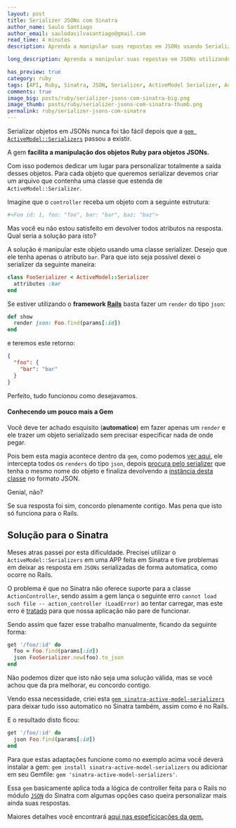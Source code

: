 ```yaml
---
layout: post
title: Serializer JSONs com Sinatra
author_name: Saulo Santiago
author_email: saulodasilvasantiago@gmail.com
read_time: 4 minutos
description: Aprenda a manipular suas repostas em JSONs usando Serializer JSONs.

long_description: Aprenda a manipular suas repostas em JSONs utilizando Rails ou Sinatra ambos de maneiras automaticas. Basicamente você precisa da gem <a href='https://github.com/SauloSilva/sinatra-active-model-serializers/https://github.com/rails-api/active_model_serializers' target='_blank'>active-model-serializers</a> para o Rails e da gem <a href='https://github.com/SauloSilva/sinatra-active-model-serializers/' target='_blank'>sinatra-active-model-serializers.</a> para o sinatra.

has_preview: true
category: ruby
tags: [API, Ruby, Sinatra, JSON, Serializer, ActiveModel Serializer, ActiveModelSerializer]
comments: true
image_big: posts/ruby/serializer-jsons-com-sinatra-big.png
image_thumb: posts/ruby/serializer-jsons-com-sinatra-thumb.png
permalink: ruby/serializer-jsons-com-sinatra
---
```


Serializar objetos em JSONs nunca foi tão fácil depois que a [`gem ActiveModel::Serializers`](https://github.com/rails-api/active_model_serializers) passou a existir.

A gem **facilita a manipulação dos objetos Ruby para objetos JSONs.**

Com isso podemos dedicar um lugar para personalizar totalmente a saída desses objetos. Para cada objeto que queremos serializar devemos criar um arquivo que contenha uma classe que estenda de `ActiveModel::Serializer`.

Imagine que o `controller` receba um objeto com a seguinte estrutura:

```ruby
#<Foo id: 1, foo: "foo", bar: "bar", baz: "baz">
```

Mas você eu não estou satisfeito em devolver todos atributos na resposta. Qual seria a solução para isto?

A solução é manipular este objeto usando uma classe serializer. Desejo que ele tenha apenas o atributo `bar`. Para que isto seja possível dexei o serializer da seguinte maneira:

```ruby
class FooSerializer < ActiveModel::Serializer
  attributes :bar
end
```

Se estiver utilizando o **framework [Rails](https://github.com/rails/rails)** basta fazer um `render` do tipo `json`:

```ruby
def show
  render json: Foo.find(params[:id])
end
```

e teremos este retorno:

```json
{
  "foo": {
    "bar": "bar"
  }
}
```

Perfeito, tudo funcionou como desejavamos.

#### Conhecendo um pouco mais a Gem

Você deve ter achado esquisito (**automatico**) em fazer apenas um `render` e ele trazer um objeto serializado sem precisar especificar nada de onde pegar.

Pois bem esta magia acontece dentro da `gem`, como podemos [ver aqui](https://github.com/rails-api/active_model_serializers/blob/v0.9.3/lib/action_controller/serialization.rb#L48), ele intercepta todos os `renders` do tipo `json`, depois [procura pelo serializer](https://github.com/rails-api/active_model_serializers/blob/v0.9.3/lib/action_controller/serialization.rb#L71) que tenha o mesmo nome do objeto e finaliza devolvendo a [instância desta classe](https://github.com/rails-api/active_model_serializers/blob/v0.9.3/lib/action_controller/serialization.rb#L95) no formato JSON.

Genial, não?

Se sua resposta foi sim, concordo plenamente contigo. Mas pena que isto só funciona para o Rails.

## Solução para o Sinatra

Meses atras passei por esta dificuldade. Precisei utilizar o `ActiveModel::Serializers` em uma APP feita em Sinatra e tive problemas em deixar as resposta em `JSONs` serializadas de forma automatica, como ocorre no Rails.

O problema é que no Sinatra não oferece suporte para a classe `ActionController`, sendo assim a gem lança o seguinte erro `cannot load such file -- action_controller (LoadError)` ao tentar carregar, mas este erro é [tratado](https://github.com/rails-api/active_model_serializers/blob/v0.9.3/lib/active_model_serializers.rb#L18-L20) para que nossa aplicação não pare de funcionar.

Sendo assim que fazer esse trabalho manualmente, ficando da seguinte forma:

```ruby
get '/foo/:id' do
  foo = Foo.find(params[:id])
  json FooSerializer.new(foo).to_json
end
```

Não podemos dizer que isto não seja uma solução válida, mas se você achou que da pra melhorar, eu concordo contigo.

Vendo essa necessidade, criei esta [`gem sinatra-active-model-serializers`](https://github.com/SauloSilva/sinatra-active-model-serializers/) para deixar tudo isso automatico no Sinatra também, assim como é no Rails.

E o resultado disto ficou:

```ruby
get '/foo/:id' do
  json Foo.find(params[:id])
end
```

Para que estas adaptações funcione como no exemplo acima você deverá instalar a gem: `gem install sinatra-active-model-serializers` ou adicionar em seu Gemfile: `gem 'sinatra-active-model-serializers'`.

Essa `gem` basicamente aplica toda a lógica de controller feita para o Rails no módulo [`JSON`](https://github.com/SauloSilva/sinatra-active-model-serializers/blob/v0.0.3/lib/sinatra-active-model-serializers/json.rb#L4) do Sinatra com algumas opções caso queira personalizar mais ainda suas respostas.

Maiores detalhes você encontrará [aqui nas espeficicações da gem.](https://github.com/SauloSilva/sinatra-active-model-serializers#requirements)

